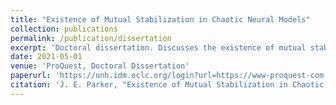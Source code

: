 ```yaml
---
title: "Existence of Mutual Stabilization in Chaotic Neural Models"
collection: publications
permalink: /publication/dissertation
excerpt: 'Doctoral dissertation. Discusses the existence of mutual stabilization in chaotic neural models, specifically the FitzHugh-Nagumo and Hindmarsh-Rose neural models.'
date: 2021-05-01
venue: 'ProQuest, Doctoral Dissertation'
paperurl: 'https://unh.idm.oclc.org/login?url=https://www-proquest-com.unh.idm.oclc.org/dissertations-theses/existence-mutual-stabilization-chaotic-neural/docview/2559455643/se-2?accountid=14612'
citation: 'J. E. Parker, "Existence of Mutual Stabilization in Chaotic Neural Models." Order No. 28496524, University of New Hampshire, Ann Arbor, 2021.'
---
```



